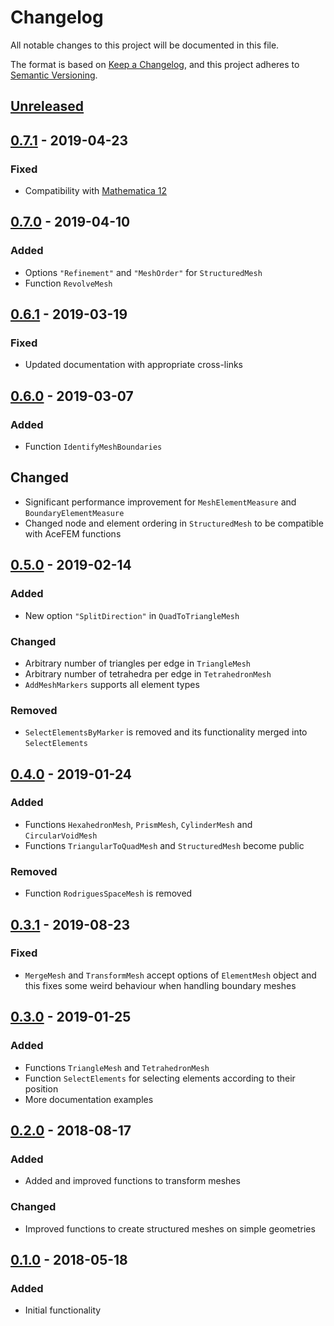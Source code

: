 # Changelog

All notable changes to this project will be documented in this file.

The format is based on [Keep a Changelog](https://keepachangelog.com/en/1.0.0/),
and this project adheres to [Semantic Versioning](https://semver.org/spec/v2.0.0.html).

## [Unreleased]

## [0.7.1] - 2019-04-23

### Fixed

- Compatibility with [Mathematica 12](https://www.wolfram.com/language/new-in-12/)

## [0.7.0] - 2019-04-10

### Added

- Options `"Refinement"` and `"MeshOrder"` for `StructuredMesh`
- Function `RevolveMesh`

## [0.6.1] - 2019-03-19

### Fixed

- Updated documentation with appropriate cross-links

## [0.6.0] - 2019-03-07

### Added

- Function `IdentifyMeshBoundaries`

## Changed

- Significant performance improvement for `MeshElementMeasure` and `BoundaryElementMeasure`
- Changed node and element ordering in `StructuredMesh` to be compatible with AceFEM functions

## [0.5.0] - 2019-02-14

### Added

- New option `"SplitDirection"` in `QuadToTriangleMesh`

### Changed

- Arbitrary number of triangles per edge in `TriangleMesh`
- Arbitrary number of tetrahedra per edge in `TetrahedronMesh`
- `AddMeshMarkers` supports all element types

### Removed

- `SelectElementsByMarker` is removed and its functionality merged into `SelectElements`

## [0.4.0] - 2019-01-24

### Added

- Functions `HexahedronMesh`, `PrismMesh`, `CylinderMesh` and `CircularVoidMesh`
- Functions `TriangularToQuadMesh` and `StructuredMesh` become public

### Removed

- Function `RodriguesSpaceMesh` is removed
  
## [0.3.1] - 2019-08-23

### Fixed

- `MergeMesh` and `TransformMesh` accept options of `ElementMesh` object 
and this fixes some weird behaviour when handling boundary meshes

## [0.3.0] - 2019-01-25

### Added

- Functions `TriangleMesh` and `TetrahedronMesh`
- Function `SelectElements` for selecting elements according to their position
- More documentation examples

## [0.2.0] - 2018-08-17

### Added

- Added and improved functions to transform meshes

### Changed

- Improved functions to create structured meshes on simple geometries

## [0.1.0] - 2018-05-18

### Added

- Initial functionality

[Unreleased]: https://github.com/c3m-labs/MeshTools/compare/v0.7.1...HEAD
[0.7.1]: https://github.com/c3m-labs/MeshTools/compare/v0.7.0...v0.7.1
[0.7.0]: https://github.com/c3m-labs/MeshTools/compare/v0.6.1...v0.7.0
[0.6.1]: https://github.com/c3m-labs/MeshTools/compare/v0.6.0...v0.6.1
[0.6.0]: https://github.com/c3m-labs/MeshTools/compare/v0.5.0...v0.6.0
[0.5.0]: https://github.com/c3m-labs/MeshTools/compare/v0.4.0...v0.5.0
[0.4.0]: https://github.com/c3m-labs/MeshTools/compare/v0.3.1...v0.4.0
[0.3.1]: https://github.com/c3m-labs/MeshTools/compare/v0.3.0...v0.3.1
[0.3.0]: https://github.com/c3m-labs/MeshTools/compare/v0.2.0...v0.3.0
[0.2.0]: https://github.com/c3m-labs/MeshTools/compare/v0.1.0...v0.2.0
[0.1.0]: https://github.com/c3m-labs/MeshTools/releases/tag/v0.1.0
